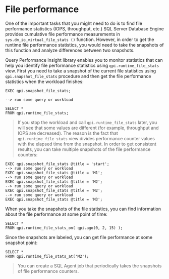 # File performance

One of the important tasks that you might need to do is to find file performance statistics (IOPS, throughput, etc.) SQL Server Database Engine provides cumulative file performance measurements in `sys.dm_io_virtual_file_stats ()` function. However, in order to get the runtime file performance statistics, you would need to take the snapshots of this function and analyze differences between two snapshots.

Query Performance Insight library enables you to monitor statistics that can help you identify
file performance statistics using `qpi.runtime_file_stats` view. First you need to take a snapshot of the current file statistics using `qpi.snapshot_file_stats` procedure and then get the file performance statistics when the workload finishes:

```
EXEC qpi.snapshot_file_stats;

--> run some query or workload

SELECT *
FROM qpi.runtime_file_stats;
```

> If you stop the workload and call `qpi.runtime_file_stats` later, you will see that some values are  different (for example, throughput and IOPS are decreased). The reason is the fact that `qpi.runtime_file_stats` view divides performance counter values with the elapsed time from the snapshot. 
In order to get consistent results, you can take multiple snapshots of the file performance counters:

```
EXEC qpi.snapshot_file_stats @title = 'start';
--> run some query or workload
EXEC qpi.snapshot_file_stats @title = 'M1';
--> run some query or workload
EXEC qpi.snapshot_file_stats @title = 'M2';
--> run some query or workload
EXEC qpi.snapshot_file_stats @title = 'M2';
--> run some query or workload
EXEC qpi.snapshot_file_stats @title = 'M3';
```

When you take the snapshots of the file statistics, you can find information about the file performance at some point of time:
```
SELECT *
FROM qpi.runtime_file_stats_on( qpi.ago(0, 2, 15) );
```

Since the snapshots are labeled, you can get file performance at some snapshot point:
```
SELECT *
FROM qpi.runtime_file_stats_at('M2');
```

> You can create a SQL Agent job that periodically takes the snapshots of file performance counters.
